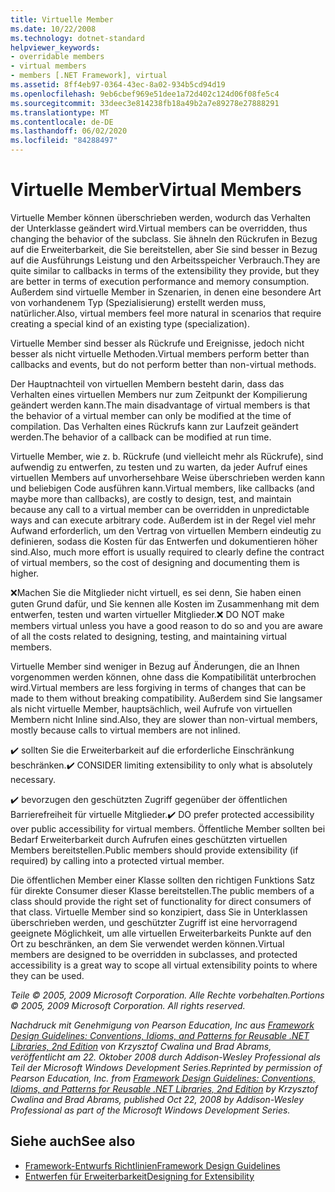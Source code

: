 ```yaml
---
title: Virtuelle Member
ms.date: 10/22/2008
ms.technology: dotnet-standard
helpviewer_keywords:
- overridable members
- virtual members
- members [.NET Framework], virtual
ms.assetid: 8ff4eb97-0364-43ec-8a02-934b5cd94d19
ms.openlocfilehash: 9eb6cbef969e51dee1a72d402c124d06f08fe5c4
ms.sourcegitcommit: 33deec3e814238fb18a49b2a7e89278e27888291
ms.translationtype: MT
ms.contentlocale: de-DE
ms.lasthandoff: 06/02/2020
ms.locfileid: "84288497"
---
```

# <a name="virtual-members"></a><span data-ttu-id="b705d-102">Virtuelle Member</span><span class="sxs-lookup"><span data-stu-id="b705d-102">Virtual Members</span></span>
<span data-ttu-id="b705d-103">Virtuelle Member können überschrieben werden, wodurch das Verhalten der Unterklasse geändert wird.</span><span class="sxs-lookup"><span data-stu-id="b705d-103">Virtual members can be overridden, thus changing the behavior of the subclass.</span></span> <span data-ttu-id="b705d-104">Sie ähneln den Rückrufen in Bezug auf die Erweiterbarkeit, die Sie bereitstellen, aber Sie sind besser in Bezug auf die Ausführungs Leistung und den Arbeitsspeicher Verbrauch.</span><span class="sxs-lookup"><span data-stu-id="b705d-104">They are quite similar to callbacks in terms of the extensibility they provide, but they are better in terms of execution performance and memory consumption.</span></span> <span data-ttu-id="b705d-105">Außerdem sind virtuelle Member in Szenarien, in denen eine besondere Art von vorhandenem Typ (Spezialisierung) erstellt werden muss, natürlicher.</span><span class="sxs-lookup"><span data-stu-id="b705d-105">Also, virtual members feel more natural in scenarios that require creating a special kind of an existing type (specialization).</span></span>

 <span data-ttu-id="b705d-106">Virtuelle Member sind besser als Rückrufe und Ereignisse, jedoch nicht besser als nicht virtuelle Methoden.</span><span class="sxs-lookup"><span data-stu-id="b705d-106">Virtual members perform better than callbacks and events, but do not perform better than non-virtual methods.</span></span>

 <span data-ttu-id="b705d-107">Der Hauptnachteil von virtuellen Membern besteht darin, dass das Verhalten eines virtuellen Members nur zum Zeitpunkt der Kompilierung geändert werden kann.</span><span class="sxs-lookup"><span data-stu-id="b705d-107">The main disadvantage of virtual members is that the behavior of a virtual member can only be modified at the time of compilation.</span></span> <span data-ttu-id="b705d-108">Das Verhalten eines Rückrufs kann zur Laufzeit geändert werden.</span><span class="sxs-lookup"><span data-stu-id="b705d-108">The behavior of a callback can be modified at run time.</span></span>

 <span data-ttu-id="b705d-109">Virtuelle Member, wie z. b. Rückrufe (und vielleicht mehr als Rückrufe), sind aufwendig zu entwerfen, zu testen und zu warten, da jeder Aufruf eines virtuellen Members auf unvorhersehbare Weise überschrieben werden kann und beliebigen Code ausführen kann.</span><span class="sxs-lookup"><span data-stu-id="b705d-109">Virtual members, like callbacks (and maybe more than callbacks), are costly to design, test, and maintain because any call to a virtual member can be overridden in unpredictable ways and can execute arbitrary code.</span></span> <span data-ttu-id="b705d-110">Außerdem ist in der Regel viel mehr Aufwand erforderlich, um den Vertrag von virtuellen Membern eindeutig zu definieren, sodass die Kosten für das Entwerfen und dokumentieren höher sind.</span><span class="sxs-lookup"><span data-stu-id="b705d-110">Also, much more effort is usually required to clearly define the contract of virtual members, so the cost of designing and documenting them is higher.</span></span>

 <span data-ttu-id="b705d-111">❌Machen Sie die Mitglieder nicht virtuell, es sei denn, Sie haben einen guten Grund dafür, und Sie kennen alle Kosten im Zusammenhang mit dem entwerfen, testen und warten virtueller Mitglieder.</span><span class="sxs-lookup"><span data-stu-id="b705d-111">❌ DO NOT make members virtual unless you have a good reason to do so and you are aware of all the costs related to designing, testing, and maintaining virtual members.</span></span>

 <span data-ttu-id="b705d-112">Virtuelle Member sind weniger in Bezug auf Änderungen, die an Ihnen vorgenommen werden können, ohne dass die Kompatibilität unterbrochen wird.</span><span class="sxs-lookup"><span data-stu-id="b705d-112">Virtual members are less forgiving in terms of changes that can be made to them without breaking compatibility.</span></span> <span data-ttu-id="b705d-113">Außerdem sind Sie langsamer als nicht virtuelle Member, hauptsächlich, weil Aufrufe von virtuellen Membern nicht Inline sind.</span><span class="sxs-lookup"><span data-stu-id="b705d-113">Also, they are slower than non-virtual members, mostly because calls to virtual members are not inlined.</span></span>

 <span data-ttu-id="b705d-114">✔️ sollten Sie die Erweiterbarkeit auf die erforderliche Einschränkung beschränken.</span><span class="sxs-lookup"><span data-stu-id="b705d-114">✔️ CONSIDER limiting extensibility to only what is absolutely necessary.</span></span>

 <span data-ttu-id="b705d-115">✔️ bevorzugen den geschützten Zugriff gegenüber der öffentlichen Barrierefreiheit für virtuelle Mitglieder.</span><span class="sxs-lookup"><span data-stu-id="b705d-115">✔️ DO prefer protected accessibility over public accessibility for virtual members.</span></span> <span data-ttu-id="b705d-116">Öffentliche Member sollten bei Bedarf Erweiterbarkeit durch Aufrufen eines geschützten virtuellen Members bereitstellen.</span><span class="sxs-lookup"><span data-stu-id="b705d-116">Public members should provide extensibility (if required) by calling into a protected virtual member.</span></span>

 <span data-ttu-id="b705d-117">Die öffentlichen Member einer Klasse sollten den richtigen Funktions Satz für direkte Consumer dieser Klasse bereitstellen.</span><span class="sxs-lookup"><span data-stu-id="b705d-117">The public members of a class should provide the right set of functionality for direct consumers of that class.</span></span> <span data-ttu-id="b705d-118">Virtuelle Member sind so konzipiert, dass Sie in Unterklassen überschrieben werden, und geschützter Zugriff ist eine hervorragend geeignete Möglichkeit, um alle virtuellen Erweiterbarkeits Punkte auf den Ort zu beschränken, an dem Sie verwendet werden können.</span><span class="sxs-lookup"><span data-stu-id="b705d-118">Virtual members are designed to be overridden in subclasses, and protected accessibility is a great way to scope all virtual extensibility points to where they can be used.</span></span>

 <span data-ttu-id="b705d-119">*Teile © 2005, 2009 Microsoft Corporation. Alle Rechte vorbehalten.*</span><span class="sxs-lookup"><span data-stu-id="b705d-119">*Portions © 2005, 2009 Microsoft Corporation. All rights reserved.*</span></span>

 <span data-ttu-id="b705d-120">*Nachdruck mit Genehmigung von Pearson Education, Inc aus [Framework Design Guidelines: Conventions, Idioms, and Patterns for Reusable .NET Libraries, 2nd Edition](https://www.informit.com/store/framework-design-guidelines-conventions-idioms-and-9780321545619) von Krzysztof Cwalina und Brad Abrams, veröffentlicht am 22. Oktober 2008 durch Addison-Wesley Professional als Teil der Microsoft Windows Development Series.*</span><span class="sxs-lookup"><span data-stu-id="b705d-120">*Reprinted by permission of Pearson Education, Inc. from [Framework Design Guidelines: Conventions, Idioms, and Patterns for Reusable .NET Libraries, 2nd Edition](https://www.informit.com/store/framework-design-guidelines-conventions-idioms-and-9780321545619) by Krzysztof Cwalina and Brad Abrams, published Oct 22, 2008 by Addison-Wesley Professional as part of the Microsoft Windows Development Series.*</span></span>

## <a name="see-also"></a><span data-ttu-id="b705d-121">Siehe auch</span><span class="sxs-lookup"><span data-stu-id="b705d-121">See also</span></span>

- [<span data-ttu-id="b705d-122">Framework-Entwurfs Richtlinien</span><span class="sxs-lookup"><span data-stu-id="b705d-122">Framework Design Guidelines</span></span>](index.md)
- [<span data-ttu-id="b705d-123">Entwerfen für Erweiterbarkeit</span><span class="sxs-lookup"><span data-stu-id="b705d-123">Designing for Extensibility</span></span>](designing-for-extensibility.md)
